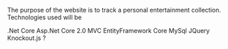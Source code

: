 The purpose of the website is to track a personal entertainment collection.
Technologies used will be

.Net Core
Asp.Net Core 2.0 MVC
EntityFramework Core
MySql
JQuery
Knockout.js ?

